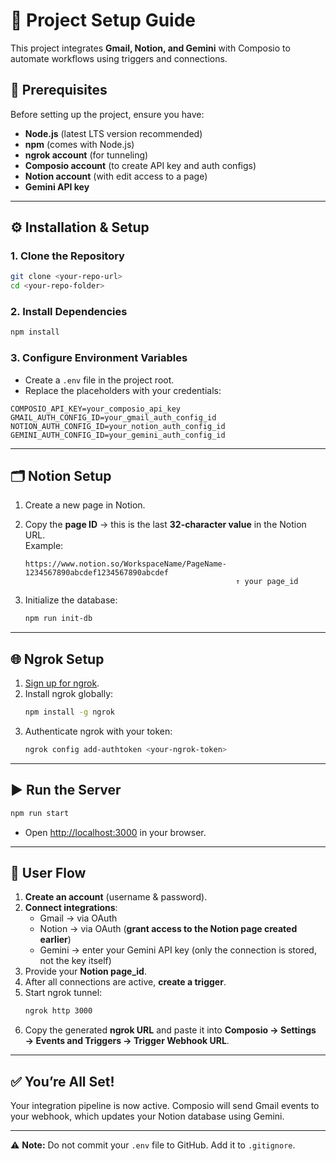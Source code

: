 # 📌 Project Setup Guide

This project integrates **Gmail, Notion, and Gemini** with Composio to automate workflows using triggers and connections.

## 🚀 Prerequisites

Before setting up the project, ensure you have:

- **Node.js** (latest LTS version recommended)
- **npm** (comes with Node.js)
- **ngrok account** (for tunneling)
- **Composio account** (to create API key and auth configs)
- **Notion account** (with edit access to a page)
- **Gemini API key**

---

## ⚙️ Installation & Setup

### 1. Clone the Repository

```bash
git clone <your-repo-url>
cd <your-repo-folder>
```

### 2. Install Dependencies

```bash
npm install
```

### 3. Configure Environment Variables

- Create a `.env` file in the project root.
- Replace the placeholders with your credentials:

```env
COMPOSIO_API_KEY=your_composio_api_key
GMAIL_AUTH_CONFIG_ID=your_gmail_auth_config_id
NOTION_AUTH_CONFIG_ID=your_notion_auth_config_id
GEMINI_AUTH_CONFIG_ID=your_gemini_auth_config_id
```

---

## 🗂️ Notion Setup

1. Create a new page in Notion.
2. Copy the **page ID** → this is the last **32-character value** in the Notion URL.  
   Example:

   ```
   https://www.notion.so/WorkspaceName/PageName-1234567890abcdef1234567890abcdef
                                                  ↑ your page_id
   ```

3. Initialize the database:
   ```bash
   npm run init-db
   ```

---

## 🌐 Ngrok Setup

1. [Sign up for ngrok](https://ngrok.com/).
2. Install ngrok globally:
   ```bash
   npm install -g ngrok
   ```
3. Authenticate ngrok with your token:
   ```bash
   ngrok config add-authtoken <your-ngrok-token>
   ```

---

## ▶️ Run the Server

```bash
npm run start
```

- Open [http://localhost:3000](http://localhost:3000) in your browser.

---

## 🔑 User Flow

1. **Create an account** (username & password).
2. **Connect integrations**:
   - Gmail → via OAuth
   - Notion → via OAuth (**grant access to the Notion page created earlier**)
   - Gemini → enter your Gemini API key (only the connection is stored, not the key itself)
3. Provide your **Notion page_id**.
4. After all connections are active, **create a trigger**.
5. Start ngrok tunnel:
   ```bash
   ngrok http 3000
   ```
6. Copy the generated **ngrok URL** and paste it into **Composio → Settings → Events and Triggers → Trigger Webhook URL**.

---

## ✅ You’re All Set!

Your integration pipeline is now active. Composio will send Gmail events to your webhook, which updates your Notion database using Gemini.

---

⚠️ **Note:** Do not commit your `.env` file to GitHub. Add it to `.gitignore`.

